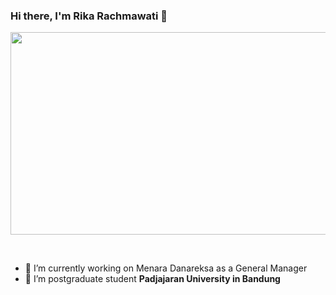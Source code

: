 ### Hi there, I'm Rika Rachmawati 👋

<p align="center">
  <img src="profile.jpg" width="524px" height="324px">
</p>
<br>


- 🔭 I’m currently working on Menara Danareksa as a General Manager
- 🌱 I’m postgraduate student **Padjajaran University in Bandung**

<!--
**RikaRachmawati/RikaRachmawati** is a ✨ _special_ ✨ repository because its `README.md` (this file) appears on your GitHub profile.

Here are some ideas to get you started:

- 🔭 I’m currently working on Menara Danareksa as a General Manager
- 🌱 I’m postgraduate student **Padjajaran University in Bandung**
- 👯 I’m looking to collaborate on ...
- 🤔 I’m looking for help with ...
- 💬 Ask me about ...
- 📫 How to reach me: ...
- 😄 Pronouns: ...
- ⚡ Fun fact: ...
-->
